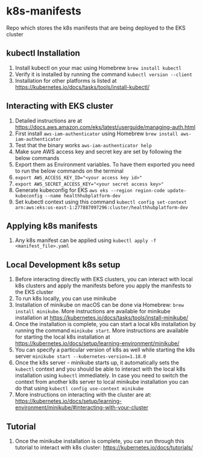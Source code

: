 # k8s-manifests
Repo which stores the k8s manifests that are being deployed to the EKS cluster

## kubectl Installation
1. Install kubectl on your mac using Homebrew `brew install kubectl`
2. Verify it is installed by running the command `kubectl version --client`
3. Installation for other platforms is listed at https://kubernetes.io/docs/tasks/tools/install-kubectl/

## Interacting with EKS cluster
1. Detailed instructions are at https://docs.aws.amazon.com/eks/latest/userguide/managing-auth.html
2. First install `aws-iam-authenticator` using Homebrew `brew install aws-iam-authenticator`
3. Test that the binary works `aws-iam-authenticator help`
4. Make sure AWS access key and secret key are set by following the below commands
5. Export them as Environment variables. To have them exported you need to run the below commands on the terminal
6. `export AWS_ACCESS_KEY_ID="<your access key id>"` 
7. `export AWS_SECRET_ACCESS_KEY="<your secret access key>"` 
8. Generate kubeconfig for EKS `aws eks --region region-code update-kubeconfig --name healthhubplatform-dev`
9. Set kubectl context using this command `kubectl config set-context arn:aws:eks:us-east-1:277887097296:cluster/healthhubplatform-dev`

## Applying k8s manifests
1. Any k8s manifest can be applied using `kubectl apply -f <manifest_file>.yaml`

## Local Development k8s setup
1. Before interacting directly with EKS clusters, you can interact with local k8s clusters and apply the manifests before you apply the manifests to the EKS cluster
2. To run k8s locally, you can use minikube
3. Installation of minikube on macOS can be done via Homebrew: `brew install minikube`. More instructions are available for minikube installation at https://kubernetes.io/docs/tasks/tools/install-minikube/
4. Once the installation is complete, you can start a local k8s installation by running the command `minikube start`. More instructions are available for starting the local k8s installation at https://kubernetes.io/docs/setup/learning-environment/minikube/
5. You can specify a particular version of k8s as well while starting the k8s server `minikube start --kubernetes-version=1.18.0`
6. Once the k8s server - minikube starts up, it automatically sets the `kubectl` context and you should be able to interact with the local k8s installation using `kubectl` immediately. In case you need to switch the context from another k8s server to local minikube installation you can do that using `kubectl config use-context minikube`
7. More instructions on interacting with the cluster are at: https://kubernetes.io/docs/setup/learning-environment/minikube/#interacting-with-your-cluster

## Tutorial
1. Once the minikube installation is complete, you can run through this tutorial to interact with k8s cluster: https://kubernetes.io/docs/tutorials/

